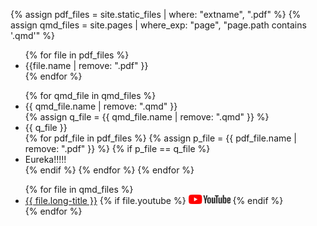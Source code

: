{% assign pdf_files = site.static_files | where: "extname", ".pdf" %}
{% assign qmd_files = site.pages | where_exp: "page", "page.path contains '.qmd'" %}

<ul>
{% for file in pdf_files %}
    <li> {{file.name | remove: ".pdf" }} </li>
{% endfor %}
</ul>

<ul>
{% for qmd_file in qmd_files %}
    <li> {{ qmd_file.name | remove: ".qmd" }} </li>
    {% assign q_file = {{ qmd_file.name | remove: ".qmd" }} %}
    <li> {{ q_file }} </li>
    {% for pdf_file in pdf_files %}
        {% assign p_file = {{ pdf_file.name | remove: ".pdf" }} %}
        {% if p_file == q_file %}
            <li> Eureka!!!!! </li>
        {% endif %}
    {% endfor %}
{% endfor %}
</ul>

<ul>
{% for file in qmd_files %}
    <li><a href="https://julien-arino.github.io/R-for-modellers/SLIDES/{{ file.name | remove: ".qmd" }}.html">{{ file.long-title }}</a>
    {% if file.youtube %}
        <a href="{{ file.youtube }}"><img src="assets/img/yt_logo_rgb_light.png" height="15px" /></a>
    {% endif %}
    </li>
{% endfor %}
</ul>

